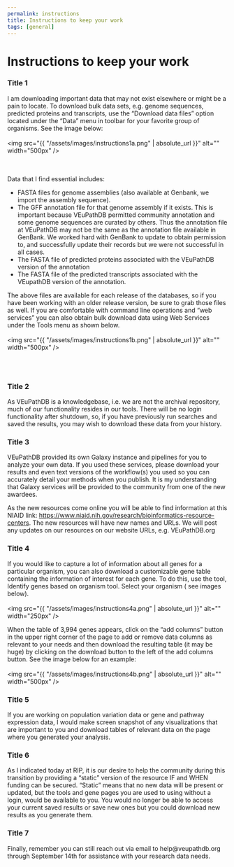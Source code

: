 ```yaml
---
permalink: instructions
title: Instructions to keep your work
tags: [general]
---
```


<h1>Instructions to keep your work</h1>

<div class="static-content">

<a name="a"></a>

<h3>Title 1</h3>

I am downloading important data that may not exist elsewhere or might be a pain to locate.  To download bulk data sets, e.g. genome sequences, predicted proteins and transcripts, use the “Download data files” option located under the “Data” menu in toolbar for your favorite group of organisms. See the image below: 
<br><br><img  src="{{ "/assets/images/instructions1a.png" | absolute_url }}" alt="" width="500px" />



<br><br>
Data that I find essential includes:
<ul>
<li>FASTA files for genome assemblies (also available at Genbank, we import the assembly sequence).
</li><li>The GFF annotation file for that genome assembly if it exists.  This is important because VEuPathDB permitted community annotation and some genome sequences are curated by others. Thus the annotation file at VEuPathDB may not be the same as the annotation file available in GenBank.  We worked hard with GenBank to update to obtain permission to, and successfully update their records but we were not successful in all cases.
</li><li>The FASTA file of predicted proteins associated with the VEuPathDB version of the annotation
</li><li>The FASTA file of the predicted transcripts associated with the VEupathDB version of the annotation.
</li></ul>

The above files are available for each release of the databases, so if you have been working with an older release version, be sure to grab those files as well.  If you are comfortable with command line operations and “web services” you can also obtain bulk download data using Web Services under the Tools menu as shown below.
<br><br><img  src="{{ "/assets/images/instructions1b.png" | absolute_url }}" alt="" width="500px" />

<br><br>

<h3>Title 2</h3>

As VEuPathDB is a knowledgebase, i.e. we are not the archival repository, much of our functionality resides in our tools.   There will be no login functionality after shutdown, so, if you have previously run searches and saved the results, you may wish to download these data from your history.

<h3>Title 3</h3>

VEuPathDB provided its own Galaxy instance and pipelines for you to analyze your own data. If you used these services, please download your results and even text versions of the workflow(s) you used so you can accurately detail your methods when you publish.  It is my understanding that Galaxy services will be provided to the community from one of the new awardees.


As the new resources come online you will be able to find information at this NIAID link:  https://www.niaid.nih.gov/research/bioinformatics-resource-centers.  The new resources will have new names and URLs.  We will post any updates on our resources on our website URLs, e.g. VEuPathDB.org


<h3>Title 4</h3>


If you would like to capture a lot of information about all genes for a particular organism, you can also download a customizable gene table containing the information of interest for each gene.  To do this, use the tool, Identify genes based on organism tool. Select your organism ( see images below).
<br><br><img  src="{{ "/assets/images/instructions4a.png" | absolute_url }}" alt="" width="250px" />

When the table of 3,994 genes appears, click on the “add columns” button in the upper right corner of the page to add or remove data columns as relevant to your needs and then download the resulting table (it may be huge) by clicking on the download button to the left of the add columns button.  See the image below for an example:
<br><br><img  src="{{ "/assets/images/instructions4b.png" | absolute_url }}" alt="" width="500px" />

<h3>Title 5</h3>
If you are working on population variation data or gene and pathway expression data, I would make screen snapshot of any visualizations that are important to you and download tables of relevant data on the page where you generated your analysis.
 

<h3>Title 6</h3>
As I indicated today at RIP, it is our desire to help the community during this transition by providing  a “static” version of the resource IF and WHEN funding can be secured.  “Static” means that no new data will be present or updated, but the tools and gene pages you are used to using without a login, would be available to you. You would no longer be able to access your current saved results or save new ones but you could download new results as you generate them.
 
<h3>Title 7</h3>
Finally, remember you can still reach out via email to help@veupathdb.org through September 14th for assistance with your research data needs.




</div>

